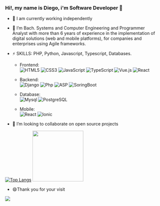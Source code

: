 ### Hi!, my name is Diego, i'm Software Developer 👋


- 🔭 I am currently working independently
- 👯 I’m Bach. Systems and Computer Engineering and Programmer Analyst with more than 6 years of experience in the implementation of digital solutions (web and mobile platforms), for companies and enterprises using Agile frameworks.
- ⚡ SKILLS: PHP, Python, Javascript, Typescript, Databases.

  - Frontend: <br />
![HTML5](https://img.shields.io/badge/-HTML5-%23E44D27?style=flat-square&logo=html5&logoColor=ffffff)
![CSS3](https://img.shields.io/badge/-CSS3-%231572B6?style=flat-square&logo=css3)
![JavaScript](https://img.shields.io/badge/-JavaScript-%23F7DF1C?style=flat-square&logo=javascript&logoColor=000000&labelColor=%23F7DF1C&color=%23FFCE5A)
![TypeScript](https://img.shields.io/badge/-TypeScript-007ACC?style=flat-square&logo=typescript&logoColor=white)
![Vue.js](https://img.shields.io/badge/-Vue.js-%232c3e50?style=flat-square&logo=vuedotjs)
![React](https://img.shields.io/badge/-React-%23282C34?style=flat-square&logo=react)

  - Backend: <br />
![Django](https://img.shields.io/badge/-Django-%23092E20?style=flat-square&logo=django)
![Php](https://img.shields.io/badge/-Php-%23282C34?style=flat-square&logo=php)
![ASP](https://img.shields.io/badge/-.ASP-%23512BD4?style=flat-square&logo=.net)
![SoringBoot](https://img.shields.io/badge/-.ASP-%23282C34?style=flat-square&logo=spring-boot)

  - Database: <br />
![Mysql](https://img.shields.io/badge/-Mysql-%23282C34?style=flat-square&logo=mysql)
![PostgreSQL](https://img.shields.io/badge/-PostgreSQL-%23282C34?style=flat-square&logo=postgresql)

  - Mobile: <br />
![React](https://img.shields.io/badge/-React-%23282C34?style=flat-square&logo=react)
![Ionic](https://img.shields.io/badge/-Ionic-%23282C34?style=flat-square&logo=ionic)

- 👯 I’m looking to collaborate on open source projects

<!--
**DiegoJS/DiegoJS** is a ✨ _special_ ✨ repository because its `README.md` (this file) appears on your GitHub profile.

Here are some ideas to get you started:

- 🌱 I’m currently learning ...
- 👯 I’m looking to collaborate on ...
- 🤔 I’m looking for help with ...
- 💬 Ask me about ...
- 📫 How to reach me: ...
- 😄 Pronouns: ...
- ⚡ Fun fact: ...
-->

[![Top Langs](https://github-readme-stats.vercel.app/api/top-langs/?username=DiegoJS&layout=compact)](https://github.com/DiegoJS/github-readme-stats) <img height="165em" src="https://github-readme-stats.vercel.app/api?username=DiegoJS&show_icons=true&hide_border=true&&count_private=true&include_all_commits=true" />



- 😄Thank you for your visit
<img src="https://visitor-badge.glitch.me/badge?page_id=DiegoJS.visitor-badge" />
